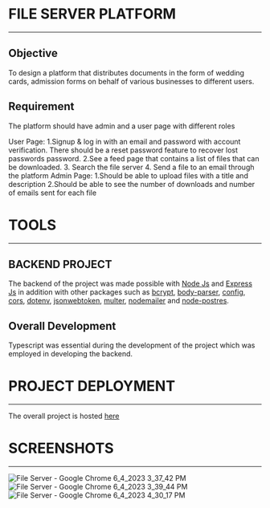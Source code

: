 # FILE SERVER PLATFORM
***
## Objective
To design a platform that distributes documents in the form of wedding cards, admission forms on behalf of various
businesses to different users.
## Requirement
The platform should have admin and a user page with different roles

User Page:
  1.Signup & log in with an email and password with account verification. There should be a reset password feature
  to recover lost passwords password.
  2.See a feed page that contains a list of files that can be downloaded.
  3. Search the file server
  4. Send a file to an email through the platform
Admin Page:
  1.Should be able to upload files with a title and description
  2.Should be able to see the number of downloads and number of emails sent for each file
# TOOLS
***
## BACKEND PROJECT
The backend of the project was made possible with [Node Js](https://nodejs.org/en) and [Express Js](https://expressjs.com/) in addition with
other packages such as [bcrypt](https://www.npmjs.com/package/bcrypt), [body-parser](https://www.npmjs.com/package/body-parser), [config](https://www.npmjs.com/package/config), [cors](https://www.npmjs.com/package/cors), [dotenv](https://www.npmjs.com/package/dotenv), [jsonwebtoken](https://jwt.io/introduction), [multer](https://www.npmjs.com/package/multer), [nodemailer](https://nodemailer.com/about/) and [node-postres](https://node-postgres.com/).
## Overall Development
Typescript was essential during the development of the project which was employed in developing the backend.
# PROJECT DEPLOYMENT
***
The overall project is hosted [here](https://fileserver-production-74cf.up.railway.app/)
# SCREENSHOTS
***
![File Server - Google Chrome 6_4_2023 3_37_42 PM](https://github.com/jfosu/fileServer/assets/114479445/d853f67a-aa20-42cf-9c96-1bcd6034f7af)
![File Server - Google Chrome 6_4_2023 3_39_44 PM](https://github.com/jfosu/fileServer/assets/114479445/30413363-d7b7-4f95-b95c-d84fbad8ea5b)
![File Server - Google Chrome 6_4_2023 4_30_17 PM](https://github.com/jfosu/fileServer/assets/114479445/74556bd2-5230-4e48-b9e8-6f74074dac3c)
